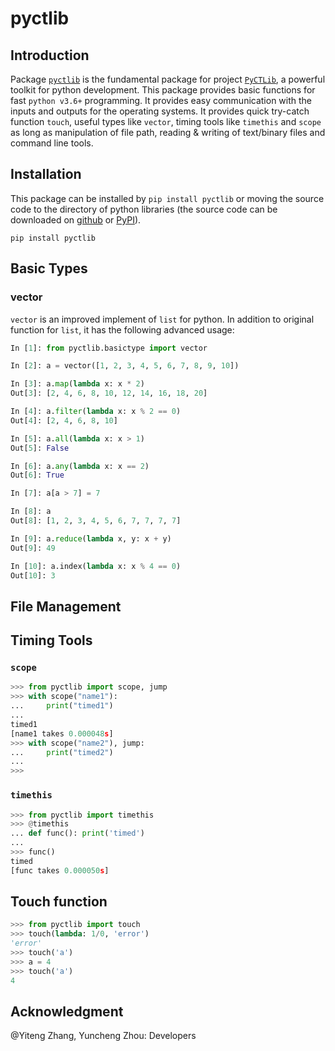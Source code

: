 # pyctlib
## Introduction

Package [`pyctlib`](https://github.com/Bertie97/pyctlib/tree/main/pyctlib) is the fundamental package for project [`PyCTLib`](https://github.com/Bertie97/pyctlib), a powerful toolkit for python development. This package provides basic functions for fast `python v3.6+` programming. It provides easy communication with the inputs and outputs for the operating systems. It provides quick try-catch function `touch`, useful types like `vector`, timing tools like `timethis` and `scope` as long as manipulation of file path, reading & writing of text/binary files and command line tools. 

## Installation

This package can be installed by `pip install pyctlib` or moving the source code to the directory of python libraries (the source code can be downloaded on [github](https://github.com/Bertie97/pyctlib) or [PyPI](https://pypi.org/project/pyctlib/)). 

```shell
pip install pyctlib
```

## Basic Types

### vector

`vector` is an improved implement of `list` for python. In addition to original function for `list`, it has the following advanced usage:

```python
In [1]: from pyctlib.basictype import vector                                         

In [2]: a = vector([1, 2, 3, 4, 5, 6, 7, 8, 9, 10])                                  

In [3]: a.map(lambda x: x * 2)                                                       
Out[3]: [2, 4, 6, 8, 10, 12, 14, 16, 18, 20]

In [4]: a.filter(lambda x: x % 2 == 0)                                               
Out[4]: [2, 4, 6, 8, 10]

In [5]: a.all(lambda x: x > 1)                                                       
Out[5]: False

In [6]: a.any(lambda x: x == 2)                                                      
Out[6]: True

In [7]: a[a > 7] = 7                                                                 

In [8]: a                                                                            
Out[8]: [1, 2, 3, 4, 5, 6, 7, 7, 7, 7]

In [9]: a.reduce(lambda x, y: x + y)                                                 
Out[9]: 49

In [10]: a.index(lambda x: x % 4 == 0)                                               
Out[10]: 3
```

## File Management

## Timing Tools

### `scope`

```python
>>> from pyctlib import scope, jump
>>> with scope("name1"):
...     print("timed1")
...
timed1
[name1 takes 0.000048s]
>>> with scope("name2"), jump:
...     print("timed2")
...
>>>
```

### `timethis`

```python
>>> from pyctlib import timethis
>>> @timethis
... def func(): print('timed')
... 
>>> func()
timed
[func takes 0.000050s]
```

## Touch function

```python
>>> from pyctlib import touch
>>> touch(lambda: 1/0, 'error')
'error'
>>> touch('a')
>>> a = 4
>>> touch('a')
4
```



## Acknowledgment

@Yiteng Zhang, Yuncheng Zhou: Developers